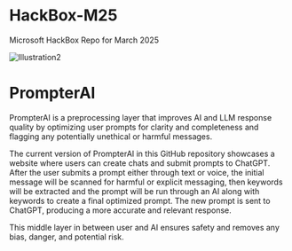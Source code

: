 # HackBox-M25
Microsoft HackBox Repo for March 2025

![Illustration2](https://github.com/user-attachments/assets/1c883944-2276-4496-88b8-9e4b9cf0b25c)

# PrompterAI
PrompterAI is a preprocessing layer that improves AI and LLM response quality by optimizing user prompts for clarity and completeness and flagging any potentially unethical or harmful messages.

The current version of PrompterAI in this GitHub repository showcases a website where users can create chats and submit prompts to ChatGPT. After the user submits a prompt either through text or voice, the initial message will be scanned for harmful or explicit messaging, then keywords will be extracted and the prompt will be run through an AI along with keywords to create a final optimized prompt. The new prompt is sent to ChatGPT, producing a more accurate and relevant response.

This middle layer in between user and AI ensures safety and removes any bias, danger, and potential risk.
